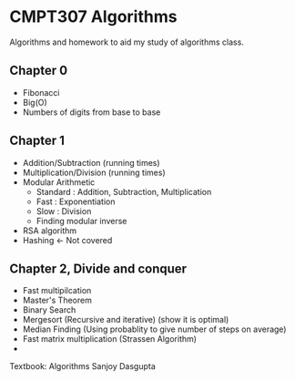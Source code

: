 # CMPT307 Algorithms

Algorithms and homework to aid my study of algorithms class.

## Chapter 0
  * Fibonacci
  * Big(O)
  * Numbers of digits from base to base
## Chapter 1
  * Addition/Subtraction (running times)
  * Multiplication/Division (running times)
  * Modular Arithmetic
    * Standard : Addition, Subtraction, Multiplication
    * Fast : Exponentiation
    * Slow : Division
    * Finding modular inverse
  * RSA algorithm
  * Hashing <- Not covered
## Chapter 2, Divide and conquer
  * Fast multipilcation
  * Master's Theorem
  * Binary Search
  * Mergesort (Recursive and iterative) (show it is optimal)
  * Median Finding (Using probablity to give number of steps on average)
  * Fast matrix multiplication (Strassen Algorithm)
  *
Textbook: Algorithms Sanjoy Dasgupta
